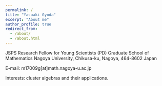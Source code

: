 ```yaml
---
permalink: /
title: "Yasuaki Gyoda"
excerpt: "About me"
author_profile: true
redirect_from: 
  - /about/
  - /about.html
---
```


JSPS Research Fellow for Young Scientists (PD)
Graduate School of Mathematics
Nagoya University,
Chikusa-ku, Nagoya, 464-8602 Japan

E-mail: m17009g[at]math.nagoya-u.ac.jp

Interests: cluster algebras and their applications.


